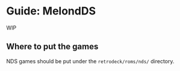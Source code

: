 # Guide: MelondDS

WIP

## Where to put the games
NDS games should be put under the `retrodeck/roms/nds/` directory.

